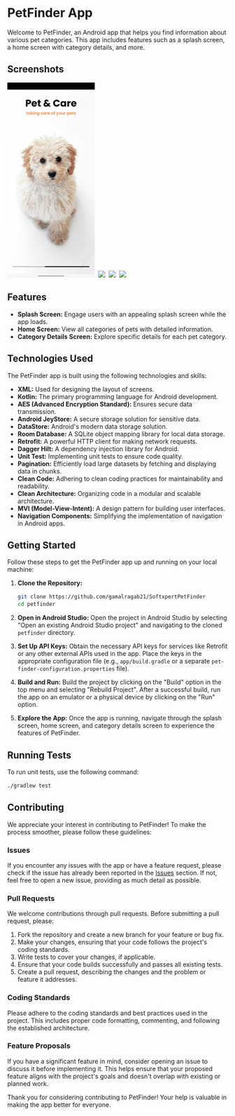 # PetFinder App

Welcome to PetFinder, an Android app that helps you find information about various pet categories. This app includes features such as a splash screen, a home screen with category details, and more.

## Screenshots

<img src="screenshots/pet_splash_screen.jpg" width="200">&nbsp;
<img src="screenshots/pet_home_screen1" width="200">&nbsp;
<img src="screenshots/pet_home_screen2" width="200">&nbsp;
<img src="screenshots/pet_details_screen" width="200">&nbsp;

## Features

- **Splash Screen:** Engage users with an appealing splash screen while the app loads.
- **Home Screen:** View all categories of pets with detailed information.
- **Category Details Screen:** Explore specific details for each pet category.

## Technologies Used

The PetFinder app is built using the following technologies and skills:

- **XML:** Used for designing the layout of screens.
- **Kotlin:** The primary programming language for Android development.
- **AES (Advanced Encryption Standard):** Ensures secure data transmission.
- **Android JeyStore:** A secure storage solution for sensitive data.
- **DataStore:** Android's modern data storage solution.
- **Room Database:** A SQLite object mapping library for local data storage.
- **Retrofit:** A powerful HTTP client for making network requests.
- **Dagger Hilt:** A dependency injection library for Android.
- **Unit Test:** Implementing unit tests to ensure code quality.
- **Pagination:** Efficiently load large datasets by fetching and displaying data in chunks.
- **Clean Code:** Adhering to clean coding practices for maintainability and readability.
- **Clean Architecture:** Organizing code in a modular and scalable architecture.
- **MVI (Model-View-Intent):** A design pattern for building user interfaces.
- **Navigation Components:** Simplifying the implementation of navigation in Android apps.

## Getting Started

Follow these steps to get the PetFinder app up and running on your local machine:

1. **Clone the Repository:**
   ```bash
   git clone https://github.com/gamalragab21/SoftxpertPetFinder
   cd petfinder

1. **Open in Android Studio:**
   Open the project in Android Studio by selecting "Open an existing Android Studio project" and navigating to the cloned `petfinder` directory.

2. **Set Up API Keys:**
   Obtain the necessary API keys for services like Retrofit or any other external APIs used in the app. Place the keys in the appropriate configuration file (e.g., `app/build.gradle` or a separate `pet-finder-configuration.properties` file).

3. **Build and Run:**
   Build the project by clicking on the "Build" option in the top menu and selecting "Rebuild Project". After a successful build, run the app on an emulator or a physical device by clicking on the "Run" option.

4. **Explore the App:**
   Once the app is running, navigate through the splash screen, home screen, and category details screen to experience the features of PetFinder.

## Running Tests

To run unit tests, use the following command:
```bash
./gradlew test
```

## Contributing

We appreciate your interest in contributing to PetFinder! To make the process smoother, please follow these guidelines:

### Issues

If you encounter any issues with the app or have a feature request, please check if the issue has already been reported in the [Issues](https://github.com/your-username/petfinder/issues) section. If not, feel free to open a new issue, providing as much detail as possible.

### Pull Requests

We welcome contributions through pull requests. Before submitting a pull request, please:

1. Fork the repository and create a new branch for your feature or bug fix.
2. Make your changes, ensuring that your code follows the project's coding standards.
3. Write tests to cover your changes, if applicable.
4. Ensure that your code builds successfully and passes all existing tests.
5. Create a pull request, describing the changes and the problem or feature it addresses.

### Coding Standards

Please adhere to the coding standards and best practices used in the project. This includes proper code formatting, commenting, and following the established architecture.

### Feature Proposals

If you have a significant feature in mind, consider opening an issue to discuss it before implementing it. This helps ensure that your proposed feature aligns with the project's goals and doesn't overlap with existing or planned work.

Thank you for considering contributing to PetFinder! Your help is valuable in making the app better for everyone.

